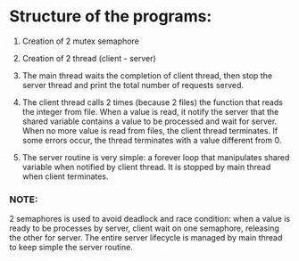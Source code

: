 # Structure of the programs:

1. Creation of 2 mutex semaphore

2. Creation of 2 thread (client - server)

3. The main thread waits the completion of client thread, then stop the server thread and print the total number of requests served.

4. The client thread calls 2 times (because 2 files) the function that reads the integer from file. When a value is read, it notify the server that the shared variable contains a value to be processed and wait for server. When no more value is read from files, the client thread terminates. If some errors occur, the thread terminates with a value different from 0.

5. The server routine is very simple: a forever loop that manipulates shared variable when notified by client thread. It is stopped by main thread when client terminates.

### NOTE:
2 semaphores is used to avoid deadlock and race condition: when a value is ready to be processes by server, client wait on one semaphore, releasing the other for server.
The entire server lifecycle is managed by main thread to keep simple the server routine.
